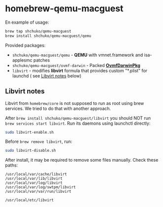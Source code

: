 # homebrew-qemu-macguest

En example of usage:

```bash
brew tap shchuko/qemu-macguest
brew install shchuko/qemu-macguest/qemu
```

Provided packages:

- `shchuko/qemu-macguest/qemu` - **QEMU** with vmnet.framework and isa-applesmc patches
- `shchuko/qemu-macguest/ovmf-darwin` - Packed
  [**OvmfDarwinPkg**](https://github.com/shchuko/OvmfDarwinPkg)
- `libvirt` - modifies **libvirt** formula that provides custom "*.plist" for launchd (
  see [Libvirt notes](#libvirt-notes) below)

## Libvirt notes

Libvirt from `homebrew/core` is not supposed to run as root using brew services. We tried to do that
with another approach.

After `brew install shchuko/qemu-macguest/libvirt` you should NOT run `brew services start libvirt`.
Run its daemons using launchctl directly:

```bash
sudo libvirt-enable.sh
```

Before `brew remove libvirt`, run:

```bash
sudo libvirt-disable.sh
```

After install, it may be required to remove some files manually. Check these paths:
```
/usr/local/var/cache/libvirt
/usr/local/var/lib/libvirt
/usr/local/var/log/libvirt
/usr/local/var/log/swtpm/libvirt
/usr/local/var/var/run/libvirt

/usr/local/etc/libvirt
```